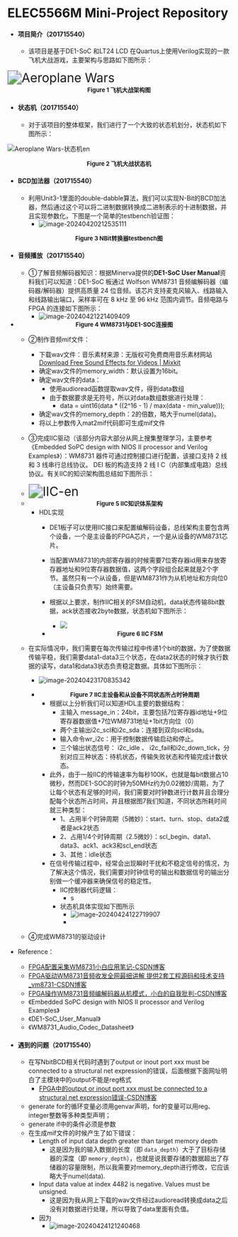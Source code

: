 # ELEC5566M Mini-Project Repository

- #### 项目简介（201715540）

  - 该项目是基于DE1-SoC   和LT24 LCD  在Quartus上使用Verilog实现的一款飞机大战游戏，主要架构与思路如下图所示：

<img src="README.assets/Aeroplane%20Wars.png" alt="Aeroplane Wars" style="zoom:200%;" />

<center><b><font size ='2'>Figure 1 飞机大战架构图</font></b></center></font>

- #### 状态机（201715540）

  - 对于该项目的整体框架，我们进行了一个大致的状态机划分，状态机如下图所示：

![Aeroplane Wars-状态机en](README.assets/Aeroplane%20Wars-%E7%8A%B6%E6%80%81%E6%9C%BAen.png)

<center><b><font size ='2'>Figure 2 飞机大战状态机</font></b></center></font>

- #### BCD加法器（201715540）

  - 利用Unit3-1里面的double-dabble算法，我们可以实现N-Bit的BCD加法器，然后通过这个可以将二进制数据转换成二进制表示的十进制数据，并且实现参数化，下图是一个简单的testbench验证图：
    - ![image-20240420212535111](README.assets/image-20240420212535111.png)

<center><b><font size ='2'>Figure 3 NBit转换器testbench图</font></b></center></font>

- #### 音频播放（201715540）

  - ①了解音频解码器知识：根据Minerva提供的**DE1-SoC User Manual**资料我们可以知道：DE1-SoC 板通过 Wolfson WM8731 音频编解码器（编码器/解码器）提供高质量 24 位音频。该芯片支持麦克风输入、线路输入和线路输出端口，采样率可在 8 kHz 至 96 kHz 范围内调节。音频电路与 FPGA 的连接如下图所示：
    - ![image-20240421221409409](README.assets/image-20240421221409409.png)
  
- <center><b><font size ='2'>Figure 4 WM8731与DE1-SOC连接图</font></b></center></font>

    - ②制作音频mif文件：
      - 下载wav文件：音乐素材来源：无版权可免费商用音乐素材网站[Download Free Sound Effects for Videos | Mixkit](https://mixkit.co/free-sound-effects/)
      - 确定wav文件的memory_width：默认设置为16bit。
      - 确定wav文件的data：
        - 使用audioread函数提取wav文件，得到data数组
        - 由于数据要求是无符号，所以对data数组数据进行处理：
          - data = uint16(data * ((2^16 - 1) / max(data - min_value)));
      - 确定wav文件的memory_depth：2的倍数，略大于numel(data)。
      - 将以上参数传入mat2mif代码即可生成mif文件

    - ③完成IIC驱动（该部分内容大部分从网上搜集整理学习，主要参考《Embedded SoPC design with NIOS II processor and Verilog Examples》）：WM8731 器件可通过控制接口进行配置，该接口支持 2 线和 3 线串行总线协议。 DEI 板的构造支持 2 线 I C（内部集成电路）总线协议。有关IIC的知识架构图总结如下图所示：
      
    - <img src="README.assets/IIC-en.png" alt="IIC-en" style="zoom:200%;" />
      
    - <center><b><font size ='2'>Figure 5 IIC知识体系架构</font></b></center></font>

      - HDL实现
        - DE1板子可以使用IIC接口来配置编解码设备，总线架构主要包含两个设备，一个是主设备的FPGA芯片，一个是从设备的WM8731芯片。
        - 当配置WM8731的内部寄存器的时候需要7位寄存器id用来存放寄存器地址和9位寄存器数据值，这两个字段组合起来就是2个字节。虽然只有一个从设备，但是WM8731作为从机地址和方向位0（主设备只负责写）始终需要。
        - 根据以上要求，制作IIC相关的FSM自动机，data状态传输8bit数据，ack状态接收2byte数据，状态机如下图所示：
          
          - ![](README.assets/IIC%20FSM-1713889179174.png)
          
        - <center><b><font size ='2'>Figure 6 IIC FSM</font></b></center></font>

    - 在实际情况中，我们需要在每次传输过程中传递1个bit的数据，为了使数据传输平稳，我们需要data1-data3三个状态，在data2状态的时候才执行数据的读写，data1和data3状态负责稳定数据。具体如下图所示：

       - ![image-20240423170835342](README.assets/image-20240423170835342.png)

       - <center><b><font size ='2'>Figure 7 IIC主设备和从设备不同状态所占时钟周期</font></b></center></font>

           - 根据以上分析我们可以知道HDL主要的数据结构：
             - 主输入 message_in：24bit，主要包括7位寄存器id地址+9位寄存器数据值+7位WM8731地址+1bit方向位（0）
             - 两个主输出i2c_scl和i2c_sda：连接到双向scl和sda。
             - 输入命令wr_i2c：用于控制数据传输启动和停止。
             - 三个输出状态信号： i2c_idle 、 i2c_fail和i2c_down_tick，分别对应三种状态：待机状态，传输失败状态和传输完成计数状态。
         - 此外，由于一般IIC的传输速率为每秒100K，也就是每bit数据占10微秒，然而DE1-SOC的时钟为50MHz约为0.02微妙/周期，为了让每个状态有足够的时间，我们需要对时钟数进行计数并且合理分配每个状态所占时间，并且根据图7我们知道，不同状态所耗时间就三种类型：
           - 1、占用半个时钟周期（5微妙）：start、turn、stop、data2或者是ack2状态
           - 2、占用1/4个时钟周期（2.5微妙）：scl_begin、data1、data3、ack1、ack3和scl_end状态
           - 3、其他：idle状态
         - 在信号传输过程中，经常会出现瞬时干扰和不稳定信号的情况，为了解决这个情况，我们需要对时钟信号的输出和数据信号的输出分别做一个缓冲器来确保信号的稳定性。
           - IIC控制器代码逻辑：
             - s
           - 状态机具体实现如下图所示
             - ![image-20240424122719907](README.assets/image-20240424122719907.png)
             - 

    - ④完成WM8731的驱动设计

- Reference：
    - [FPGA配置采集WM8731小白应用笔记-CSDN博客](https://blog.csdn.net/qq_41667729/article/details/120753491)
    - [FPGA驱动WM8731音频收发全网最细讲解 提供2套工程源码和技术支持_vm8731-CSDN博客](https://blog.csdn.net/qq_41667729/article/details/130668537)
    - [FPGA操作WM8731音频编解码器从机模式，小白的自我批判-CSDN博客](https://blog.csdn.net/qq_41667729/article/details/120953453)
    - 《Embedded SoPC design with NIOS II processor and Verilog Examples》
    - 《DE1-SoC_User_Manual》
    - 《WM8731_Audio_Codec_Datasheet》
  
- #### 遇到的问题（201715540）

  - 在写NbitBCD相关代码时遇到了output or inout port xxx must be connected to a structural net expression的错误，后面根据下面网址明白了主模块中的output不能是reg格式
    - [FPGA中的output or inout port xxx must be connected to a structural net expression错误-CSDN博客](https://blog.csdn.net/m0_57079595/article/details/123858285)
  - generate for的循环变量必须用genvar声明，for的变量可以用reg、integer整数等多种类型声明；
  - generate if中的条件必须是参数
  - 在生成mif文件的时候产生了如下错误：
    - Length of input data depth greater than target memory depth
      - 这是因为我的输入数据的长度（即 `data_depth`）大于了目标存储器的深度（即 `memory_depth`），也就是说我要存储的数据超出了存储器的容量限制，所以我需要对memory_depth进行修改，它应该略大于numel(data).
    - Input data value at index 4482 is negative. Values must be unsigned.
      - 这是因为我从网上下载的wav文件经过audioread转换成data之后没有对数据进行处理，所以导致了data里面有负值。
    - 因为
      - ![image-20240424121240468](README.assets/image-20240424121240468.png)

